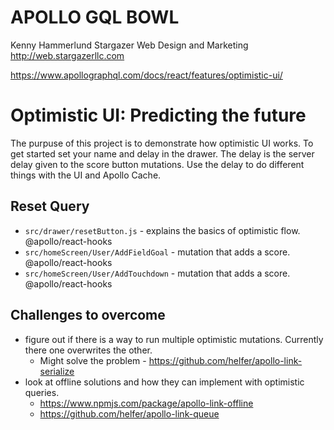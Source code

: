 # APOLLO GQL BOWL

Kenny Hammerlund
Stargazer Web Design and Marketing
http://web.stargazerllc.com

https://www.apollographql.com/docs/react/features/optimistic-ui/

# Optimistic UI: Predicting the future

The purpuse of this project is to demonstrate how optimistic UI works. To get started set your name and delay in the drawer. The delay is the server delay given to the score button mutations. Use the delay to do different things with the UI and Apollo Cache.

## Reset Query

* `src/drawer/resetButton.js` - explains the basics of optimistic flow. @apollo/react-hooks
* `src/homeScreen/User/AddFieldGoal` - mutation that adds a score. @apollo/react-hooks
* `src/homeScreen/User/AddTouchdown` - mutation that adds a score. @apollo/react-hooks


## Challenges to overcome
* figure out if there is a way to run multiple optimistic mutations. Currently there one overwrites the other. 
  * Might solve the problem - https://github.com/helfer/apollo-link-serialize
* look at offline solutions and how they can implement with optimistic queries. 
  * https://www.npmjs.com/package/apollo-link-offline
  * https://github.com/helfer/apollo-link-queue
  